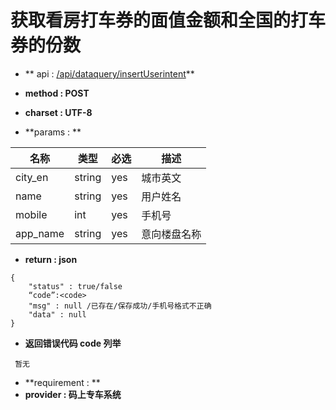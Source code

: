 
# 获取看房打车券的面值金额和全国的打车券的份数

* ** api : [/api/dataquery/insertUserintent](/api/dataquery/insertUserintent)** 

* **method : POST**

* **charset : UTF-8**

* **params : **

| 名称|类型| 必选 | 描述|
| -- | -- | -- | -- |
| city_en  | string | yes| 城市英文 |
|name|string|yes|用户姓名|
|mobile|int|yes|手机号|
|app_name|string|yes|意向楼盘名称|

* **return : json**

```
{
    "status" : true/false
    “code”:<code>
    "msg" : null /已存在/保存成功/手机号格式不正确 
    "data" : null
}
```
* **返回错误代码 code 列举**

```
 暂无

```


* **requirement : **
* **provider : 码上专车系统**
